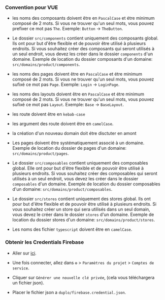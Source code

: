 ### Convention pour VUE

- les noms des composants doivent être en `PascalCase` et étre minimum composé de 2 mots. Si vous ne trouver qu'un seul mots, vous pouvez prefixer ce mot pas `The`. Exemple: `Button` -> `TheButton`.

- Le dossier `src/components` contient uniquement des composants global. Ils ont pour but d'être flexible et de pouvoir être utilisé à plusieurs endroits. Si vous souhaitez créer des composants qui seront utilisés à un seul endroit, vous devez les créer dans le dossier `components` d'un domaine. Exemple de location du dossier composants d'un domaine: `src/domains/product/components`.

- les noms des pages doivent être en `PascalCase` et étre minimum composé de 2 mots. Si vous ne trouver qu'un seul mots, vous pouvez sufixé ce mot pas `Page`. Exemple: `Login` -> `LoginPage`.

- les noms des layouts doivent être en `PascalCase` et étre minimum composé de 2 mots. Si vous ne trouver qu'un seul mots, vous pouvez sufixé ce mot pas `Layout`. Exemple: `Base` -> `BaseLayout`.

- les route doivent être en `kebab-case`

- les argument des route doivent être en `camelCase`.

- la création d'un nouveau domain doit étre disctuter en amont

- Les pages doivent être systématiquement associé à un domaine. Exemple de location du dossier de pages d'un domaine: `src/domains/product/pages`.

- Le dossier `src/composables` contient uniquement des composables global. Elle ont pour but d'être flexible et de pouvoir être utilisé à plusieurs endroits. Si vous souhaitez créer des composables qui seront utilisés à un seul endroit, vous devez les créer dans le dossier `composables` d'un domaine. Exemple de location du dossier composables d'un domaine: `src/domains/product/composables`.

- Le dossier `src/stores` contient uniquement des stores global. Ils ont pour but d'être flexible et de pouvoir être utilisé à plusieurs endroits. Si vous souhaitez créer un store qui sera utilisés dans un seul domain, vous devez le créer dans le dossier `stores` d'un domaine. Exemple de location du dossier stores d'un domaine: `src/domains/product/stores`.

- Les noms des fichier `typescript` doivent être en `camelCase`.

### Obtenir les Credentials Firebase

- Aller sur [ici](https://console.firebase.google.com/u/0/project/mon-enorme-tronc).

- Une fois connecter, allez dans `⚙️` > `Paramètres du projet` > `Comptes de service`.

- Cliquer sur `Générer une nouvelle clé privée`, (cela vous téléchargera un fichier json).

- Placer le fichier json a `duplo/firebase.credential.json`.
